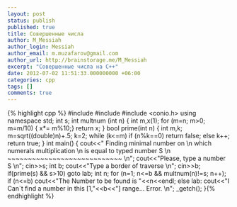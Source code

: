 ```yaml
---
layout: post
status: publish
published: true
title: Совершенные числа
author: M_Messiah
author_login: Messiah
author_email: m.muzafarov@gmail.com
author_url: http://brainstorage.me/M_Messiah
excerpt: "Совершенные числа на C++"
date: 2012-07-02 11:51:33.000000000 +06:00
categories: cpp
tags: []
comments: true
---
```



{% highlight cpp %}
#include <iostream>
#include <cmath>
#include <conio.h>
using namespace std;
int s;
int multnum (int n) {
	int m,x(1);
	for (m=n; m>0; m=m/10) { x*= m%10;}
	return x;
}
bool prime(int n) {
	int m,k; m=sqrt((double)n)+.5;
	k=2;
	while (k<=m)
		if (n%k==0) return false;
		else k++;
	return true;
}
int main() {
	cout<<" Finding minimal number on \n which numerals multiplication \n is equal to typed number S \n ~~~~~~~~~~~~~~~~~~~~~~~~~~~~ \n";
	cout<<"Please, type a number S \n";
	cin>>s;
	int b;
	cout<<"Type a border of traverse \n";
	cin>>b;
	if(prime(s) && s>10) goto lab;
	int n;
	for (n=1; n<=b && multnum(n)!=s; n++);
	if (n<=b) cout<<"The Number to be found is "<<n<<endl;
	else
		lab: cout<<"I Can`t find a number in this [1,"<<b<<"] range... Error. \n";
	_getch();
}{% endhighlight %}
